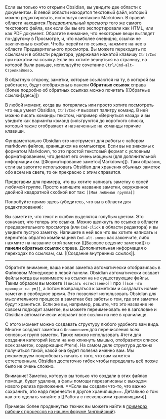 Если вы только что открыли Obsidian, вы увидите две области с документом. В левой области находится текстовый файл, который можно редактировать, используя синтаксис Markdown. В правой области находится _Предварительный просмотр_ того же самого текстового файла, как если бы вы его экспортировали как HTML, или как PDF документ. Обратите внимание, что некоторые вещи выглядят по-другому в Просмотре, и, что наиболее очевидно, ссылки не заключены в скобки. Чтобы перейти по ссылке, нажмите на нее в области Предварительного просмотра. Вы можете переходить по ссылкам и в области редактора, удерживая нажатой клавишу `Ctrl/Cmd` при нажатии на ссылку. Если вы хотите вернуться на страницу, на которой были раньше, используйте сочетание `Ctrl/Cmd-alt-СтрелкаВлево`.

В обратную сторону, заметки, которые ссылаются на ту, в которой вы работаете, будут отображены в панели **Обратных ссылок** справа (более подробно об обратных ссылках можно почитать [[Обратные ссылки|здесь]])

В любой момент, когда вы потерялись или просто хотите посмотреть что еще умеет Obsidian, `Ctrl/Cmd-P` вызовет палитру команд. В ней можно писать команды текстом, например «Вернуться назад» и вы увидите как варианты команд фильтруются до короткого списка, который также отображает и назначенные на команды горячие клавиши. 

Фундаментально Obsidian это инструмент для работы с набором markdown файлов, хранящихся на компьютере. Если вы не знакомы с форматом Markdown, то это простой текстовый формат с условным форматированием, что делает его очень мощным (для доплнительной информации см. [[Форматирование заметок|Markdown]]). Таки образом, если вы захотите использовать Obsidian для хранения обычных заметок обо всем на свете, то он прекрасно с этим справится. 

Представим для примера, что вы хотите написать заметку о своей любимой группе. Просто напишите название заметки, окруженное двойной квадратной скобкой вот так: `[[Моя любимая группа]]`

Попробуйте прямо здесь (убедитесь, что вы в области для редактирования):

Вы заметите, что текст и скобки выделятся голубым цветом. Это означает, что теперь это ссылка. Можно щелкнуть по ссылке в области предварительного просмотра (или `Cmd-click` в области редактора) и вы увидите пустую заметку. Напишите в ней все что вы хотите написать и вернитесь обратно комбинацией `Cmd-alt-влево` как закончите, либо нажмите на название этой заметки ([[Базовое ведение заметок]]) в **панели обратных ссылок** справа. Дополнительная информация о переходах по ссылкам, см. [[Создание внутренних ссылок]].

---

Обратите внимание, ваша новая заметка автоматически отобразилась в Файловом Менеджере в левой панели. Obsidian автоматически создает файлы когда вы нажимаете на ссылки на не существующие файлы. Таким образом вы можете `[[писать естественно]]` про `[[все что приходит на ум]]`, а потом возвращаться к заметкам и создавать новые заметки в свободное время. Это позволяет использовать Obsidian для мыслительного процесса в заметках без заботы о том, где эти заметки будут храниться. Если же вы, например, решите, что это название не совсем подходит заметке, вы можете переименовать ее в заголовке и Obsidian автоматически исправит все ссылки на нее в хранилище. 

С этого момент можно создавать структуру любого удобного вам вида. Многие создают  заметки с `Оглавлением` для перечисления всех основных групп заметок. Также можно использовать #теги для создания категорий (если на них кликнуть мышью, отобразится список всех заметок, содержащих #теги). На самом деле структура должна получиться такой, какой она будет полезна именно вам. Мы рекомендуем попробовать начать с того, что вам кажется естественным. Obsidian достаточно гибок чтобы переделать всё позже было не очень сложно. 

Внимание! Заметка, которую вы только что создали в этих файлах помощи, будет удалена, а фалы помощи перезаписаны с выходом нового релиза приложения. ==Если вы создали что-то, что важно сохранить, это надо перенести в другое хранилище==. Детально о том как это сделать читайте в [[Работа с несколькими хранилищами]].

Примеры более продвинутых техник вы можете найти в [примерах рабочих процессов на нашем форуме (английский)](https://forum.obsidian.md/t/example-workflows-in-obsidian/1093).